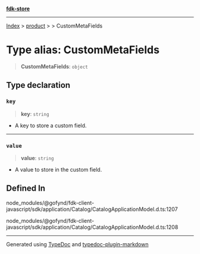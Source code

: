 [**fdk-store**](../../../README.md)
***

[Index](../../../API.md) > [product](../../README.md) > [<internal>](../README.md) > CustomMetaFields

# Type alias: CustomMetaFields

> **CustomMetaFields**: `object`

## Type declaration

### `key`

> **key**: `string`

- A key to store a custom field.

***

### `value`

> **value**: `string`

- A value to store in the custom field.

## Defined In

node\_modules/@gofynd/fdk-client-javascript/sdk/application/Catalog/CatalogApplicationModel.d.ts:1207

node\_modules/@gofynd/fdk-client-javascript/sdk/application/Catalog/CatalogApplicationModel.d.ts:1208

***
Generated using [TypeDoc](https://typedoc.org/) and [typedoc-plugin-markdown](https://www.npmjs.com/package/typedoc-plugin-markdown)
